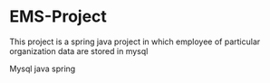 # EMS-Project

 
This project is a spring java project in which employee of particular organization data are stored in mysql

Mysql
java
spring
